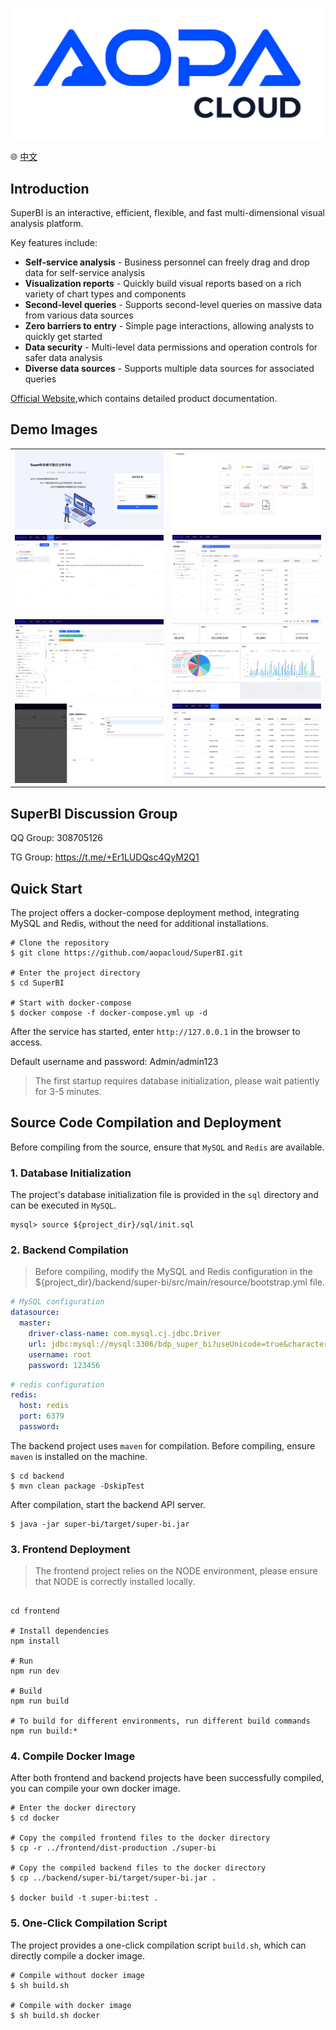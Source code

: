 ![](doc/img/logo0.png)

🌐 <a href="https://github.com/aopacloud/SuperBI/blob/master/README_zh.md" target="_blank">中文</a>

## Introduction

SuperBI is an interactive, efficient, flexible, and fast multi-dimensional visual analysis platform.

Key features include:

- **Self-service analysis** - Business personnel can freely drag and drop data for self-service analysis
- **Visualization reports** - Quickly build visual reports based on a rich variety of chart types and components
- **Second-level queries** - Supports second-level queries on massive data from various data sources
- **Zero barriers to entry** - Simple page interactions, allowing analysts to quickly get started
- **Data security** - Multi-level data permissions and operation controls for safer data analysis
- **Diverse data sources** - Supports multiple data sources for associated queries

[Official Website](https://superbi.aopacloud.net/),which contains detailed product documentation.

## Demo Images

<table>
    <tr>
        <td><img src="doc/img/superbi_login.png"/></td>
        <td><img src="doc/img/superbi-datasource.png"/></td>
    </tr>
    <tr>
        <td><img src="doc/img/superbi-connection.png"/></td>
        <td><img src="doc/img/superbi-dataset.png"/></td>
    </tr>
    <tr>
        <td><img src="doc/img/superbi-datasetview.png"/></td>
        <td><img src="doc/img/superbi-dashboard.png"/></td>
    </tr>
	<tr>
        <td><img src="doc/img/superbi-auth.png"/></td>
        <td><img src="doc/img/superbi-auth2.png"/></td>
    </tr>	 
</table>

## SuperBI Discussion Group
QQ Group: 308705126

TG Group: https://t.me/+Er1LUDQsc4QyM2Q1

## Quick Start

The project offers a docker-compose deployment method, integrating MySQL and Redis, without the need for additional installations.

```shell
# Clone the repository
$ git clone https://github.com/aopacloud/SuperBI.git

# Enter the project directory
$ cd SuperBI

# Start with docker-compose
$ docker compose -f docker-compose.yml up -d
```
After the service has started, enter `http://127.0.0.1` in the browser to access.

Default username and password:  Admin/admin123

> The first startup requires database initialization, please wait patiently for 3-5 minutes.


## Source Code Compilation and Deployment

Before compiling from the source, ensure that `MySQL` and `Redis` are available.

### 1. Database Initialization

The project's database initialization file is provided in the `sql` directory and can be executed in `MySQL`.

```shell
mysql> source ${project_dir}/sql/init.sql
```

### 2. Backend Compilation

> Before compiling, modify the MySQL and Redis configuration in the ${project_dir}/backend/super-bi/src/main/resource/bootstrap.yml file.

```yaml
# MySQL configuration
datasource:
  master:
    driver-class-name: com.mysql.cj.jdbc.Driver
    url: jdbc:mysql://mysql:3306/bdp_super_bi?useUnicode=true&characterEncoding=utf8&zeroDateTimeBehavior=convertToNull&useSSL=true&serverTimezone=GMT%2B8
    username: root
    password: 123456
```

```yaml
# redis configuration
redis:
  host: redis
  port: 6379
  password:
```

The backend project uses `maven` for compilation. Before compiling, ensure `maven` is installed on the machine. 

```shell
$ cd backend
$ mvn clean package -DskipTest
```

After compilation, start the backend API server.

```shell
$ java -jar super-bi/target/super-bi.jar
```

### 3. Frontend Deployment

> The frontend project relies on the NODE environment, please ensure that NODE is correctly installed locally.

```shell

cd frontend

# Install dependencies
npm install

# Run
npm run dev

# Build
npm run build

# To build for different environments, run different build commands
npm run build:*
```

### 4. Compile Docker Image

After both frontend and backend projects have been successfully compiled, you can compile your own docker image.

```shell
# Enter the docker directory
$ cd docker

# Copy the compiled frontend files to the docker directory
$ cp -r ../frontend/dist-production ./super-bi

# Copy the compiled backend files to the docker directory
$ cp ../backend/super-bi/target/super-bi.jar .

$ docker build -t super-bi:test .
```

### 5. One-Click Compilation Script
The project provides a one-click compilation script `build.sh`, which can directly compile a docker image.

```shell
# Compile without docker image
$ sh build.sh

# Compile with docker image
$ sh build.sh docker
```